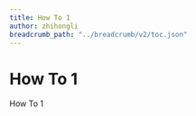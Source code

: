 ```yaml
---
title: How To 1
author: zhihongli
breadcrumb_path: "../breadcrumb/v2/toc.json"
---
```

# How To 1
How To 1